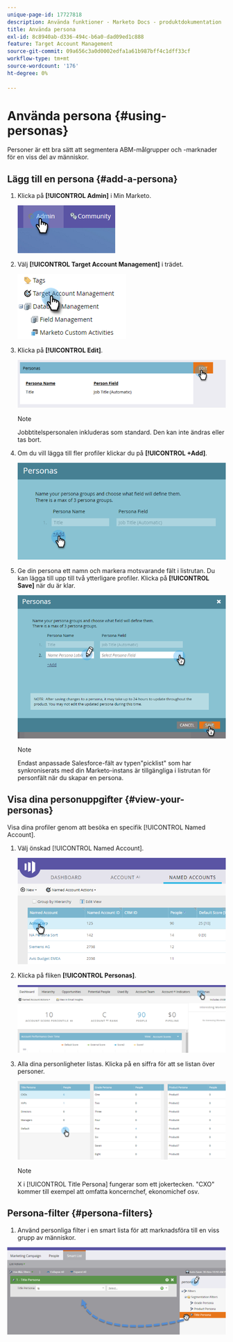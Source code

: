 ```yaml
---
unique-page-id: 17727818
description: Använda funktioner - Marketo Docs - produktdokumentation
title: Använda persona
exl-id: 8c8940ab-d336-494c-b6a0-dad09ed1c888
feature: Target Account Management
source-git-commit: 09a656c3a0d0002edfa1a61b987bff4c1dff33cf
workflow-type: tm+mt
source-wordcount: '176'
ht-degree: 0%

---
```


# Använda persona {#using-personas}

Personer är ett bra sätt att segmentera ABM-målgrupper och -marknader för en viss del av människor.

## Lägg till en persona {#add-a-persona}

1. Klicka på **[!UICONTROL Admin]** i Min Marketo.

   ![](assets/one.png)

1. Välj **[!UICONTROL Target Account Management]** i trädet.

   ![](assets/using-personas-2.png)

1. Klicka på **[!UICONTROL Edit]**.

   ![](assets/three.png)

   >[!NOTE]
   >
   >Jobbtitelspersonalen inkluderas som standard. Den kan inte ändras eller tas bort.

1. Om du vill lägga till fler profiler klickar du på **[!UICONTROL +Add]**.

   ![](assets/four.png)

1. Ge din persona ett namn och markera motsvarande fält i listrutan. Du kan lägga till upp till två ytterligare profiler. Klicka på **[!UICONTROL Save]** när du är klar.

   ![](assets/five.png)

   >[!NOTE]
   >
   >Endast anpassade Salesforce-fält av typen&quot;picklist&quot; som har synkroniserats med din Marketo-instans är tillgängliga i listrutan för personfält när du skapar en persona.

## Visa dina personuppgifter {#view-your-personas}

Visa dina profiler genom att besöka en specifik [!UICONTROL Named Account].

1. Välj önskad [!UICONTROL Named Account].

   ![](assets/one-a.png)

1. Klicka på fliken **[!UICONTROL Personas]**.

   ![](assets/two-a.png)

1. Alla dina personligheter listas. Klicka på en siffra för att se listan över personer.

   ![](assets/three-a.png)

   >[!NOTE]
   >
   >X i [!UICONTROL Title Persona] fungerar som ett jokertecken. &quot;CXO&quot; kommer till exempel att omfatta koncernchef, ekonomichef osv.

## Persona-filter {#persona-filters}

1. Använd personliga filter i en smart lista för att marknadsföra till en viss grupp av människor.

![](assets/one-b.png)

